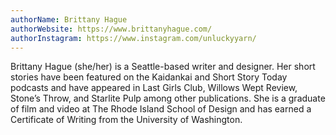```yaml
---
authorName: Brittany Hague
authorWebsite: https://www.brittanyhague.com/
authorInstagram: https://www.instagram.com/unluckyyarn/
---
```

Brittany Hague (she/her) is a Seattle-based writer and designer. Her short stories have been featured on the Kaidankai and Short Story Today podcasts and have appeared in Last Girls Club, Willows Wept Review, Stone’s Throw, and Starlite Pulp among other publications. She is a graduate of film and video at The Rhode Island School of Design and has earned a Certificate of Writing from the University of Washington.

